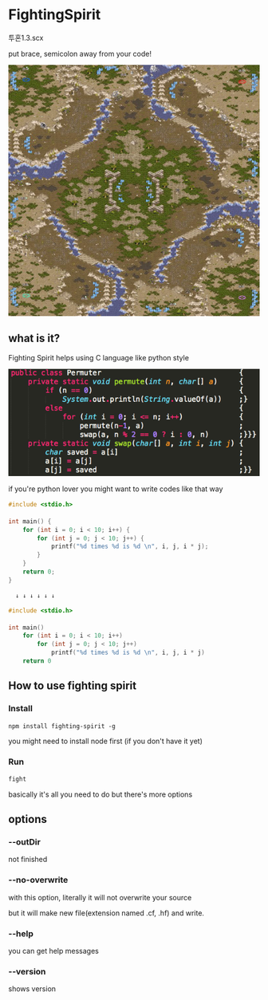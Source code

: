 # FightingSpirit

투혼1.3.scx

put brace, semicolon away from your code!

![투혼.scx](DOCS/img/FightingSpirit.jpeg)

## what is it?

Fighting Spirit helps using C language like python style

![바람직한 코딩스타일 예제](DOCS/img/brace_style.png)

if you're python lover you might want to write codes like that way

```c
#include <stdio.h>

int main() {
    for (int i = 0; i < 10; i++) {
        for (int j = 0; j < 10; j++) {
            printf("%d times %d is %d \n", i, j, i * j);
        }
    }
    return 0;
}

```

      ↓ ↓ ↓ ↓ ↓ ↓

```c
#include <stdio.h>

int main()                                                                         {
    for (int i = 0; i < 10; i++)                                                   {
        for (int j = 0; j < 10; j++)                                               {
            printf("%d times %d is %d \n", i, j, i * j)                            ;}}
    return 0                                                                       ;}

```

## How to use fighting spirit

### Install

```
npm install fighting-spirit -g
```

you might need to install node first (if you don't have it yet)

### Run

```sh
fight
```

basically it's all you need to do but there's more options

## options

### --outDir

not finished

### --no-overwrite

with this option, literally it will not overwrite your source

but it will make new file(extension named .cf, .hf) and write.

### --help

you can get help messages

### --version

shows version
